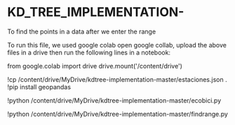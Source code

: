 # KD_TREE_IMPLEMENTATION-
To find the points in a data after we enter the range


To run this file, we used google colab
open google collab, upload the above files in a drive 
then run the following lines in a notebook:


from google.colab import drive
drive.mount('/content/drive')

!cp /content/drive/MyDrive/kdtree-implementation-master/estaciones.json .
!pip install geopandas

!python /content/drive/MyDrive/kdtree-implementation-master/ecobici.py

!python /content/drive/MyDrive/kdtree-implementation-master/findrange.py
